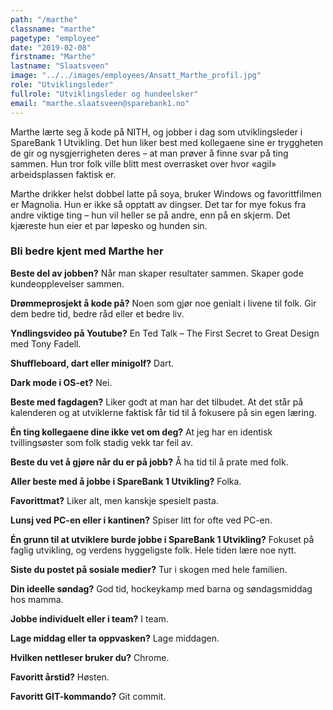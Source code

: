 ```yaml
---
path: "/marthe"
classname: "marthe"
pagetype: "employee"
date: "2019-02-08"
firstname: "Marthe"
lastname: "Slaatsveen"
image: "../../images/employees/Ansatt_Marthe_profil.jpg"
role: "Utviklingsleder"
fullrole: "Utviklingsleder og hundeelsker"
email: "marthe.slaatsveen@sparebank1.no"
---
```


Marthe lærte seg å kode på NITH, og jobber i dag som utviklingsleder i SpareBank 1 Utvikling. Det hun liker best med kollegaene sine er tryggheten de gir og nysgjerrigheten deres – at man prøver å finne svar på ting sammen. Hun tror folk ville blitt mest overrasket over hvor «agil» arbeidsplassen faktisk er. 

Marthe drikker helst dobbel latte på soya, bruker Windows og favorittfilmen er Magnolia. Hun er ikke så opptatt av dingser. Det tar for mye fokus fra andre viktige ting – hun vil heller se på andre, enn på en skjerm. Det kjæreste hun eier et par løpesko og hunden sin. 

### Bli bedre kjent med Marthe her

<div class="info-content__questions">

**Beste del av jobben?**
Når man skaper resultater sammen. Skaper gode kundeopplevelser sammen.

**Drømmeprosjekt å kode på?**
Noen som gjør noe genialt i livene til folk. Gir dem bedre tid, bedre råd eller et bedre liv.

**Yndlingsvideo på Youtube?**
En Ted Talk – The First Secret to Great Design med Tony Fadell.

**Shuffleboard, dart eller minigolf?**
Dart.

**Dark mode i OS-et?**
Nei.

**Beste med fagdagen?**
Liker godt at man har det tilbudet. At det står på kalenderen og at utviklerne faktisk får tid til å fokusere på sin egen læring. 

**Én ting kollegaene dine ikke vet om deg?**
At jeg har en identisk tvillingsøster som folk stadig vekk tar feil av. 

**Beste du vet å gjøre når du er på jobb?**
Å ha tid til å prate med folk.

**Aller beste med å jobbe i SpareBank 1 Utvikling?**
Folka.

**Favorittmat?**
Liker alt, men kanskje spesielt pasta.

**Lunsj ved PC-en eller i kantinen?**
Spiser litt for ofte ved PC-en.

**Én grunn til at utviklere burde jobbe i SpareBank 1 Utvikling?**
Fokuset på faglig utvikling, og verdens hyggeligste folk. Hele tiden lære noe nytt.

**Siste du postet på sosiale medier?**
Tur i skogen med hele familien.

**Din ideelle søndag?**
God tid, hockeykamp med barna og søndagsmiddag hos mamma.

**Jobbe individuelt eller i team?**
I team.

**Lage middag eller ta oppvasken?**
Lage middagen.

**Hvilken nettleser bruker du?**
Chrome.

**Favoritt årstid?**
Høsten.

**Favoritt GIT-kommando?**
Git commit.

</div>